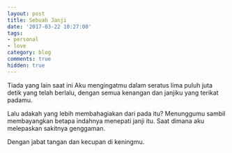 ```yaml
---
layout: post
title: Sebuah Janji
date: '2017-03-22 10:27:00'
tags:
- personal
- love
category: blog
comments: true
hidden: true
---
```


Tiada yang lain saat ini
Aku mengingatmu
dalam seratus lima puluh juta detik
yang telah berlalu,
dengan semua kenangan
dan janjiku yang terikat padamu.

Lalu adakah
yang lebih membahagiakan dari pada itu?
Menunggumu sambil membayangkan
betapa indahnya menepati janji itu.
Saat dimana aku melepaskan
sakitnya genggaman.

Dengan jabat tangan
dan kecupan di keningmu.
